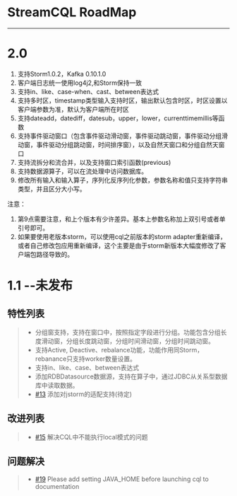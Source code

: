 # StreamCQL RoadMap

------

# 2.0

1. 支持Storm1.0.2，Kafka 0.10.1.0
2. 客户端日志统一使用log4j2,和Storm保持一致
3. 支持in、like、case-when、cast、between表达式
4. 支持多时区，timestamp类型输入支持时区，输出默认包含时区，时区设置以客户端参数为准，默认为客户端所在时区
5. 支持dateadd，datediff，datesub，upper，lower，currenttimemillis等函数
6. 支持事件驱动窗口（包含事件驱动滑动窗，事件驱动跳动窗，事件驱动分组滑动窗，事件驱动分组跳动窗，时间排序窗），以及自然天窗口和分组自然天窗口
7. 支持流拆分和流合并，以及支持窗口索引函数(previous)
8. 支持数据源算子，可以在流处理中访问数据库。
9. 修改所有输入和输入算子，序列化反序列化参数，参数名称和值只支持字符串类型，并且区分大小写。

注意：
1. 第9点需要注意，和上个版本有少许差异。基本上参数名称加上双引号或者单引号即可。
2. 如果要使用老版本storm，可以使用cql之前版本的storm adapter重新编译，或者自己修改包应用重新编译，这个主要是由于storm新版本大幅度修改了客户端包路径导致的。


# 1.1 --未发布
## 特性列表
> * 分组窗支持，支持在窗口中，按照指定字段进行分组。功能包含分组长度滑动窗，分组长度跳动窗，分组时间滑动窗，分组时间跳动窗。
> * 支持Active, Deactive、rebalance功能，功能作用同Storm，rebanance只支持worker数量设置。
> * 支持in、like、case、between表达式
> * 添加RDBDatasource数据源，支持在算子中，通过JDBC从关系型数据库中读取数据。
> * [#13][1] 添加对jstorm的适配支持(待定)

## 改进列表
> * [#15][2] 解决CQL中不能执行local模式的问题

## 问题解决
> * [#19][3] Please add setting JAVA_HOME before launching cql to documentation


[1]: https://github.com/HuaweiBigData/StreamCQL/issues/13
[2]: https://github.com/HuaweiBigData/StreamCQL/issues/15
[3]: https://github.com/HuaweiBigData/StreamCQL/issues/19
